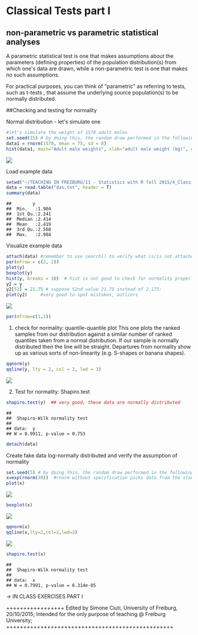 # Classical Tests part I

## non-parametric vs parametric statistical analyses
A parametric statistical test is one that makes assumptions 
about the parameters (defining properties) of the population distribution(s) 
from which one's data are drawn, while a non-parametric test is one 
that makes no such assumptions. 

For practical purposes, you can think of "parametric" as referring to tests, 
such as t-tests , that assume the underlying 
source population(s) to be normally distributed.

##Checking and testing for normality

Normal distribution - let's simulate one

```r
#let's simulate the weight of 1570 adult males
set.seed(15) # by doing this, the random draw performed in the following line will be always the same (15 could be replaced by any number of your choice)
data1 = rnorm(1570, mean = 75, sd = 8)
hist(data1, main="Adult male weights", xlab="adult male weight (kg)", col="red", las=1)
```

![](Classical_Tests_Part_I_files/figure-html/unnamed-chunk-1-1.png) 


Load example data


```r
setwd("~/TEACHING IN FREIBURG/11 - Statistics with R fall 2015/4_Classical Tests")
data = read.table("das.txt", header = T)
summary(data)
```

```
##        y        
##  Min.   :1.904  
##  1st Qu.:2.241  
##  Median :2.414  
##  Mean   :2.419  
##  3rd Qu.:2.568  
##  Max.   :2.984
```

Visualize example data


```r
attach(data) #remember to use search() to verify what is/is not attached)
par(mfrow = c(2, 2))
plot(y)
boxplot(y)
hist(y, breaks = 10)  # hist is not good to check for normality properly
y2 = y
y2[52] = 21.75 # suppose 52nd value 21.75 instead of 2.175:
plot(y2)     #very good to spot mistakes, outliers
```

![](Classical_Tests_Part_I_files/figure-html/unnamed-chunk-3-1.png) 

```r
par(mfrow=c(1,1))
```

1) check for normality: quantile-quantile plot
This one plots the ranked samples from our distribution against 
a similar number of ranked quantiles taken from a normal distribution.
If our sample is normally distributed then the line will be straight. 
Departures from normality show up as various sorts of non-linearity 
(e.g. S-shapes or banana shapes). 


```r
qqnorm(y)
qqline(y, lty = 2, col = 2, lwd = 3)
```

![](Classical_Tests_Part_I_files/figure-html/unnamed-chunk-4-1.png) 

2) Test for normality: Shapiro.test


```r
shapiro.test(y)  ## very good, these data are normally distributed
```

```
## 
## 	Shapiro-Wilk normality test
## 
## data:  y
## W = 0.9911, p-value = 0.753
```

```r
detach(data)
```


Create fake data log-normally distributed and verify the assumption of normality

```r
set.seed(5) # by doing this, the random draw performed in the following line will be always the same (5 could be replaced by any number of your choice)
x=exp(rnorm(30))  #rnorm without specification picks data from the standard normal mean = 0, sd = 1
plot(x)
```

![](Classical_Tests_Part_I_files/figure-html/unnamed-chunk-6-1.png) 

```r
boxplot(x)
```

![](Classical_Tests_Part_I_files/figure-html/unnamed-chunk-6-2.png) 

```r
qqnorm(x)
qqline(x,lty=2,col=2,lwd=3)
```

![](Classical_Tests_Part_I_files/figure-html/unnamed-chunk-6-3.png) 

```r
shapiro.test(x)
```

```
## 
## 	Shapiro-Wilk normality test
## 
## data:  x
## W = 0.7991, p-value = 6.314e-05
```

-> IN CLASS EXERCISES PART I

+++++++++++++++++
Edited by Simone Ciuti, University of Freiburg, 20/10/2015; 
Intended for the only purpose of teaching @ Freiburg University; 
+++++++++++++++++++++++++++++++++++++++++++++++++
